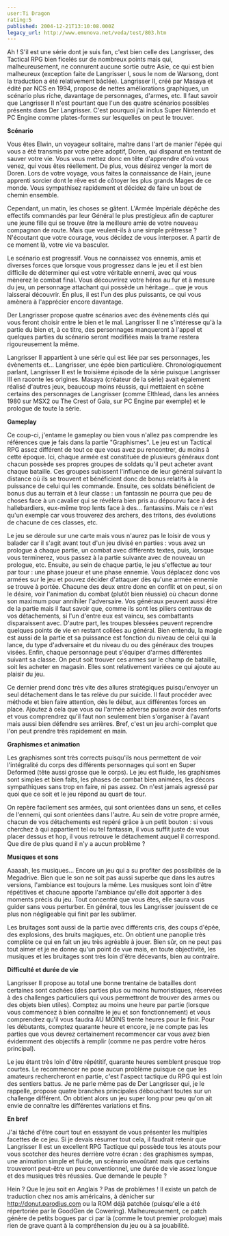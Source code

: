 ```yaml
---
user:Ti Dragon
rating:5
published: 2004-12-21T13:10:08.000Z
legacy_url: http://www.emunova.net/veda/test/803.htm
---
```

Ah ! S'il est une série dont je suis fan, c'est bien celle des Langrisser, des Tactical RPG bien ficelés sur de nombreux points mais qui, malheureusement, ne connurent aucune sortie outre Asie, ce qui est bien malheureux (exception faite de Langrisser I, sous le nom de Warsong, dont la traduction a été relativement bâclée). Langrisser II, créé par Masaya et édité par NCS en 1994, propose de nettes améliorations graphiques, un scénario plus riche, davantage de personnages, d'armes, etc. Il faut savoir que Langrisser II n'est pourtant que l'un des quatre scénarios possibles présents dans Der Langrisser. C'est pourquoi j'ai inclus Super Nintendo et PC Engine comme plates-formes sur lesquelles on peut le trouver.  

  

  

**Scénario**  

  

Vous êtes Elwin, un voyageur solitaire, maître dans l'art de manier l'épée qui vous a été transmis par votre père adoptif, Doren, qui disparut en tentant de sauver votre vie. Vous vous mettez donc en tête d'apprendre d'où vous venez, qui vous êtes réellement. De plus, vous désirez venger la mort de Doren. Lors de votre voyage, vous faites la connaissance de Hain, jeune apprenti sorcier dont le rêve est de côtoyer les plus grands Mages de ce monde. Vous sympathisez rapidement et décidez de faire un bout de chemin ensemble.  

  

Cependant, un matin, les choses se gâtent. L'Armée Impériale dépêche des effectifs commandés par leur Général le plus prestigieux afin de capturer une jeune fille qui se trouve être la meilleure amie de votre nouveau compagnon de route. Mais que veulent-ils à une simple prêtresse ? N'écoutant que votre courage, vous décidez de vous interposer. A partir de ce moment là, votre vie va basculer.  

  

Le scénario est progressif. Vous ne connaissez vos ennemis, amis et diverses forces que lorsque vous progressez dans le jeu et il est bien difficile de déterminer qui est votre véritable ennemi, avec qui vous mènerez le combat final. Vous découvrirez votre héros au fur et à mesure du jeu, un personnage attachant qui possède un héritage... que je vous laisserai découvrir. En plus, il est l'un des plus puissants, ce qui vous amènera à l'apprécier encore davantage.  

  

Der Langrisser propose quatre scénarios avec des évènements clés qui vous feront choisir entre le bien et le mal. Langrisser II ne s'intéresse qu'à la partie du bien et, à ce titre, des personnages manqueront à l'appel et quelques parties du scénario seront modifiées mais la trame restera rigoureusement la même.  

  

Langrisser II appartient à une série qui est liée par ses personnages, les évènements et... Langrisser, une épée bien particulière. Chronologiquement parlant, Langrisser II est le troisième épisode de la série puisque Langrisser III en raconte les origines. Masaya (créateur de la série) avait également réalisé d'autres jeux, beaucoup moins réussis, qui mettaient en scène certains des personnages de Langrisser (comme Elthlead, dans les années 1980 sur MSX2 ou The Crest of Gaia, sur PC Engine par exemple) et le prologue de toute la série.  

  

  

**Gameplay**  

  

Ce coup-ci, j'entame le gameplay ou bien vous n'allez pas comprendre les références que je fais dans la partie "Graphismes". Le jeu est un Tactical RPG assez différent de tout ce que vous avez pu rencontrer, du moins à cette époque. Ici, chaque armée est constituée de plusieurs généraux dont chacun possède ses propres groupes de soldats qu'il peut acheter avant chaque bataille. Ces groupes subissent l'influence de leur général suivant la distance où ils se trouvent et bénéficient donc de bonus relatifs à la puissance de celui qui les commande. Ensuite, ces soldats bénéficient de bonus dus au terrain et à leur classe : un fantassin ne pourra que peu de choses face à un cavalier qui se révélera bien pris au dépourvu face à des hallebardiers, eux-même trop lents face à des... fantassins. Mais ce n'est qu'un exemple car vous trouverez des archers, des tritons, des évolutions de chacune de ces classes, etc.  

  

Le jeu se déroule sur une carte mais vous n'aurez pas le loisir de vous y balader car il s'agit avant tout d'un jeu divisé en parties : vous avez un prologue à chaque partie, un combat avec différents textes, puis, lorsque vous terminerez, vous passez à la partie suivante avec de nouveau un prologue, etc. Ensuite, au sein de chaque partie, le jeu s'effectue au tour par tour : une phase joueur et une phase ennemie. Vous déplacez donc vos armées sur le jeu et pouvez décider d'attaquer dès qu'une armée ennemie se trouve à portée. Chacune des deux entre donc en conflit et on peut, si on le désire, voir l'animation du combat (plutôt bien réussie) où chacun donne son maximum pour annihiler l'adversaire. Vos généraux peuvent aussi être de la partie mais il faut savoir que, comme ils sont les piliers centraux de vos détachements, si l'un d'entre eux est vaincu, ses combattants disparaissent avec. D'autre part, les troupes blessées peuvent reprendre quelques points de vie en restant collées au général. Bien entendu, la magie est aussi de la partie et sa puissance est fonction du niveau de celui qui la lance, du type d'adversaire et du niveau du ou des généraux des troupes visées. Enfin, chaque personnage peut s'équiper d'armes différentes suivant sa classe. On peut soit trouver ces armes sur le champ de bataille, soit les acheter en magasin. Elles sont relativement variées ce qui ajoute au plaisir du jeu.  

  

Ce dernier prend donc très vite des allures stratégiques puisqu'envoyer un seul détachement dans le tas relève du pur suicide. Il faut procéder avec méthode et bien faire attention, dès le début, aux différentes forces en place. Ajoutez à cela que vous ou l'armée adverse puisse avoir des renforts et vous comprendrez qu'il faut non seulement bien s'organiser à l'avant mais aussi bien défendre ses arrières. Bref, c'est un jeu archi-complet que l'on peut prendre très rapidement en main.  

  

  

**Graphismes et animation**  

  

Les graphismes sont très corrects puisqu'ils nous permettent de voir l'intégralité du corps des différents personnages qui sont en Super Deformed (tête aussi grosse que le corps). Le jeu est fluide, les graphismes sont simples et bien faits, les phases de combat bien animées, les décors sympathiques sans trop en faire, ni pas assez. On n'est jamais agressé par quoi que ce soit et le jeu répond au quart de tour.   

  

On repère facilement ses armées, qui sont orientées dans un sens, et celles de l'ennemi, qui sont orientées dans l'autre. Au sein de votre propre armée, chacun de vos détachements est repéré grâce à un petit bouton : si vous cherchez à qui appartient tel ou tel fantassin, il vous suffit juste de vous placer dessus et hop, il vous retrouve le détachement auquel il correspond. Que dire de plus quand il n'y a aucun problème ?  

  

  

**Musiques et sons**  

  

Aaaaah, les musiques... Encore un jeu qui a su profiter des possibilités de la Megadrive. Bien que le son ne soit pas aussi superbe que dans les autres versions, l'ambiance est toujours la même. Les musiques sont loin d'être répétitives et chacune apporte l'ambiance qu'elle doit apporter à des moments précis du jeu. Tout concentré que vous êtes, elle saura vous guider sans vous perturber. En général, tous les Langrisser jouissent de ce plus non négligeable qui finit par les sublimer.  

  

Les bruitages sont aussi de la partie avec différents cris, des coups d'épée, des explosions, des bruits magiques, etc. On obtient une panoplie très complète ce qui en fait un jeu très agréable à jouer. Bien sûr, on ne peut pas tout aimer et je ne donne qu'un point de vue mais, en toute objectivité, les musiques et les bruitages sont très loin d'être décevants, bien au contraire.  

  

  

**Difficulté et durée de vie**  

  

Langrisser II propose au total une bonne trentaine de batailles dont certaines sont cachées (des parties plus ou moins humoristiques, réservées à des challenges particuliers qui vous permettront de trouver des armes ou des objets bien utiles). Comptez au moins une heure par partie (lorsque vous commencez à bien connaître le jeu et son fonctionnement) et vous comprendrez qu'il vous faudra AU MOINS trente heures pour le finir. Pour les débutants, comptez quarante heure et encore, je ne compte pas les parties que vous devrez certainement recommencer car vous avez bien évidemment des objectifs à remplir (comme ne pas perdre votre héros principal).  

  

Le jeu étant très loin d'être répétitif, quarante heures semblent presque trop courtes. Le recommencer ne pose aucun problème puisque ce que les amateurs rechercheront en partie, c'est l'aspect tactique du RPG qui est loin des sentiers battus. Je ne parle même pas de Der Langrisser qui, je le rappelle, propose quatre branches principales débouchant toutes sur un challenge différent. On obtient alors un jeu super long pour peu qu'on ait envie de connaître les différentes variations et fins.  

  

  

**En bref**  

  

J'ai tâché d'être court tout en essayant de vous présenter les multiples facettes de ce jeu. Si je devais résumer tout cela, il faudrait retenir que Langrisser II est un excellent RPG Tactique qui possède tous les atouts pour vous scotcher des heures derrière votre écran : des graphismes sympas, une animation simple et fluide, un scénario envoûtant mais que certains trouveront peut-être un peu conventionnel, une durée de vie assez longue et des musiques très réussies. Que demande le peuple ?  

  

Hein ? Que le jeu soit en Anglais ? Pas de problèmes ! Il existe un patch de traduction chez nos amis américains, à dénicher sur http://donut.parodius.com ou la ROM déjà patchée (puisqu'elle a été répertoriée par le GoodGen de Cowering). Malheureusement, ce patch génère de petits bogues par ci par là (comme le tout premier prologue) mais rien de grave quant à la compréhension du jeu ou à sa jouabilité.